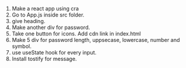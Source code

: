 1. Make a react app using cra
2. Go to App.js inside src folder.
3. give heading.
4. Make another div for password.
5. Take one button for icons. Add cdn link in index.html
6. Make 5 div for password length, uppsecase, lowercase, number and symbol.
7. use useState hook for every input.
8. Install tostify for message. 